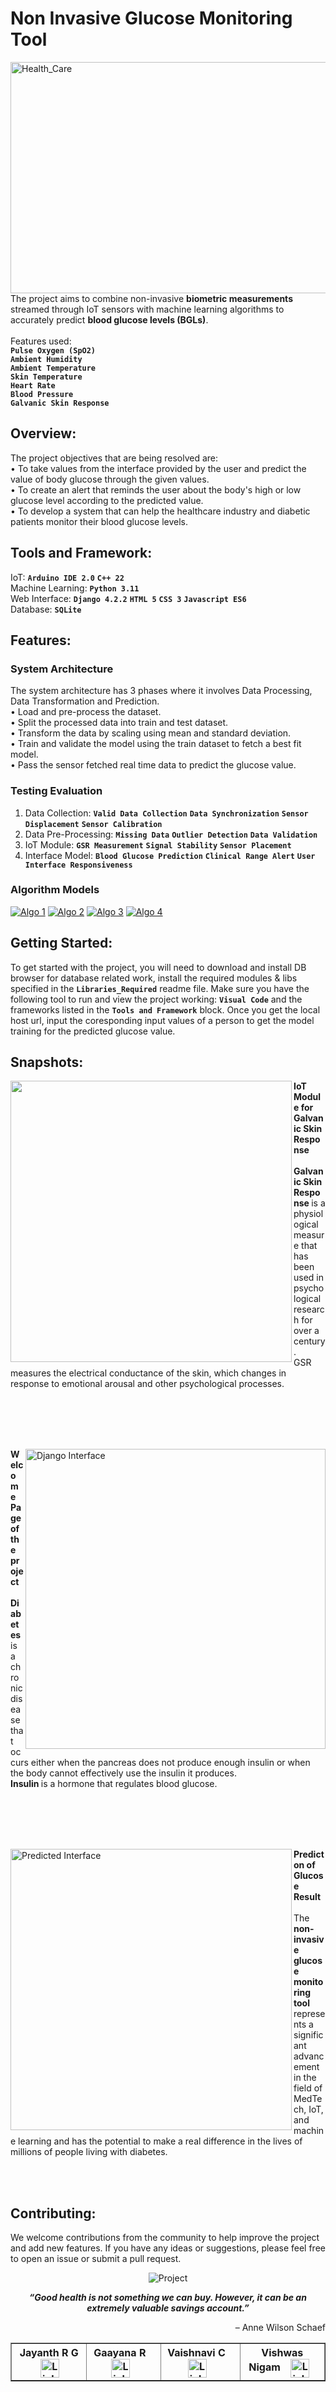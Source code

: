 # Non Invasive Glucose Monitoring Tool
<p>
    <img align="left" alt="Health_Care" title="Health Care" width="1050" height="370" src="https://www.bioworld.com/ext/resources/Stock-images/Therapeutic-topics/Diabetes/diabetes-management.png?1593552366">
</p>

The project aims to combine non-invasive <b> biometric measurements </b> streamed through IoT sensors with machine learning algorithms to accurately predict <b> blood glucose levels (BGLs)</b>.<br><br>
Features used:<br>
  **`Pulse Oxygen (SpO2)`**<br>
  **`Ambient Humidity`**<br>
  **`Ambient Temperature`**<br>
  **`Skin Temperature`**<br>
  **`Heart Rate`**<br>
  **`Blood Pressure`**<br>
  **`Galvanic Skin Response`**<br>

## Overview:
The project objectives that are being resolved are:
<br>• To take values from the interface provided by the user and predict the value of body glucose through the given values.
<br>• To create an alert that reminds the user about the body's high or low glucose level according to the predicted value.
<br>• To develop a system that can help the healthcare industry and diabetic patients monitor their blood glucose levels.

## Tools and Framework:
IoT: **`Arduino IDE 2.0`** **`C++ 22`**
<br>Machine Learning: **`Python 3.11`** 
<br>Web Interface: **`Django 4.2.2`** **`HTML 5`** **`CSS 3`** **`Javascript ES6`** 
<br>Database: **`SQLite`** 

## Features:
### System Architecture
The system architecture has 3 phases where it involves Data Processing, Data Transformation and Prediction.
<br>• Load and pre-process the dataset.
<br>• Split the processed data into train and test dataset.
<br>• Transform the data by scaling using mean and standard deviation.
<br>• Train and validate the model using the train dataset to fetch a best fit model.
<br>• Pass the sensor fetched real time data to predict the glucose value.

### Testing Evaluation
1. Data Collection: 
**`Valid Data Collection`** **`Data Synchronization`** **`Sensor Displacement`** **`Sensor Calibration`**
2. Data Pre-Processing:
**`Missing Data`** **`Outlier Detection`** **`Data Validation`**
3. IoT Module:
**`GSR Measurement`** **`Signal Stability`** **`Sensor Placement`**
4. Interface Model:
**`Blood Glucose Prediction`** **`Clinical Range Alert`** **`User Interface Responsiveness`**

### Algorithm Models
<p align="left">
      <a href="https://scikit-learn.org/stable/modules/tree.html">
         <img alt="Algo 1" title="Decision Tree Model" src="https://custom-icon-badges.demolab.com/badge/-Decision_Tree-gold?style=for-the-badge&logo=decision_tree&logoColor=black"/></a>
      <a href="https://scikit-learn.org/stable/modules/generated/sklearn.ensemble.RandomForestRegressor.html">
         <img alt="Algo 2" title="Random Forest Regressor" src="https://custom-icon-badges.demolab.com/badge/-Random_Forest_Regressor-plum?style=for-the-badge&logo=random_forest&logoColor=black"/></a> 
      <a href="https://github.com/ForrestKnight?tab=followers">
         <img alt="Algo 3" title="Long Short Term Model" src="https://custom-icon-badges.demolab.com/badge/-Long_Short_Term-palegreen?style=for-the-badge&logoColor=black&logo=long_short"/></a>
      <a href="https://scikit-learn.org/stable/modules/generated/sklearn.ensemble.GradientBoostingRegressor.html">
         <img alt="Algo 4" title="Gradient Boosting Regressor" src="https://custom-icon-badges.demolab.com/badge/-Gradient_Boosting_Regressor-teal?style=for-the-badge&logo=gradient_booster&logoColor=black"/></a>
   </p>

## Getting Started:
To get started with the project, you will need to download and install DB browser for database related work, install the required modules & libs specified in the **`Libraries_Required`** readme file.
Make sure you have the following tool to run and view the project working: **`Visual Code`** and the frameworks listed in the **`Tools and Framework`** block. Once you get the local host url, input the coresponding input values of a person to get the model training for the predicted glucose value.

## Snapshots:
<p>
  <img align="left" width="450" heigth="100" src="https://github.com/Thunderclap-ui/Non-Invasive_Glucose_Monitoring_Tool/assets/68047912/c0e3c9aa-8566-4fb3-a517-2cf246e3f512"/>
    <strong> IoT Module for Galvanic Skin Response </strong> <br> <br>
    <strong> Galvanic Skin Response </strong> is a physiological measure that has been used in psychological research for over a century.<br>
    GSR measures the electrical conductance of the skin, which changes in response to emotional arousal and other psychological processes.
</p>
<br> <br> <br> <br>
<p>
  <img align="right" alt="Django Interface" title="Home Page" width="480" heigth="100" src="https://github.com/Thunderclap-ui/Non-Invasive_Glucose_Monitoring_Tool/assets/68047912/3a92c346-a8b1-46cf-bd99-e3babb47e0af"/>
    <strong> Welcome Page of the project </strong> <br> <br>
    <strong> Diabetes </strong> is a chronic disease that occurs either when the pancreas does not produce enough insulin or when the body cannot effectively use the insulin it produces. <br>
    <strong> Insulin </strong> is a hormone that regulates blood glucose.
</p>
<br> <br> <br> <br>
<p>
  <img align="left" alt="Predicted Interface" title="Input Page" width="450" heigth="100" src="https://github.com/Thunderclap-ui/Non-Invasive_Glucose_Monitoring_Tool/assets/68047912/19f9af9a-7e84-4d59-85ed-91c7793dbed2"/>
    <strong> Predicton of Glucose Result </strong> <br> <br>
    The <strong> non-invasive glucose monitoring tool </strong> represents a significant advancement in the field of MedTech, IoT, and machine learning and has the potential to make a real difference in the lives of millions of people living with diabetes. <br>
</p>
<br> <br>

## Contributing:
We welcome contributions from the community to help improve the project and add new features. If you have any ideas or suggestions, please feel free to open an issue or submit a pull request. 
<p align="center">
         <img alt="Project" title="Development" src="https://custom-icon-badges.demolab.com/badge/-Project_Still_Under_Development-orange?style=for-the-badge&logo=package&logoColor=white"/> </a>
</p>
<table border=1px solid black>
<tr>
    <th>Jayanth R G &ensp;
<a href="https://www.linkedin.com/in/jayanthrg/">
    <img align="center" alt="Linkedin" width="30px" style="padding-right:10px;" src="https://cdn.jsdelivr.net/gh/devicons/devicon/icons/linkedin/linkedin-original.svg"/></a>
     </th>
     <th>Gaayana R &ensp;
<a href="https://www.linkedin.com/in/gaayana-revanna/ ">
    <img align="center" alt="Linkedin" width="30px" style="padding-right:10px;" src="https://cdn.jsdelivr.net/gh/devicons/devicon/icons/linkedin/linkedin-original.svg"/></a>
     </th>
     <th>Vaishnavi C &ensp;
<a href="https://www.linkedin.com/in/vaishnavi-c-46663a1a6/">
    <img align="center" alt="Linkedin" width="30px" style="padding-right:10px;" src="https://cdn.jsdelivr.net/gh/devicons/devicon/icons/linkedin/linkedin-original.svg"/></a>
     </th>
     <th>Vishwas Nigam &ensp;
<a href="https://www.linkedin.com/in/vishwas-nigam-7097a0108/">
    <img align="center" alt="Linkedin" width="30px" style="padding-right:10px;" src="https://cdn.jsdelivr.net/gh/devicons/devicon/icons/linkedin/linkedin-original.svg"/></a>
     </th>
</tr>
<p align="center"> <i> <b> “Good health is not something we can buy. However, it can be an extremely valuable savings account.” </i> </b> </p>
    <p align="right"> – Anne Wilson Schaef </p>
